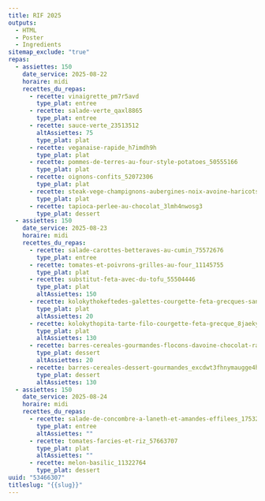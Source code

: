 ```yaml
---
title: RIF 2025
outputs:
  - HTML
  - Poster
  - Ingredients
sitemap_exclude: "true"
repas:
  - assiettes: 150
    date_service: 2025-08-22
    horaire: midi
    recettes_du_repas:
      - recette: vinaigrette_pm7r5avd
        type_plat: entree
      - recette: salade-verte_qaxl8865
        type_plat: entree
      - recette: sauce-verte_23513512
        altAssiettes: 75
        type_plat: plat
      - recette: veganaise-rapide_h7imdh9h
        type_plat: plat
      - recette: pommes-de-terres-au-four-style-potatoes_50555166
        type_plat: plat
      - recette: oignons-confits_52072306
        type_plat: plat
      - recette: steak-vege-champignons-aubergines-noix-avoine-haricots-rouges-version-amelioree_bwr2rkex
        type_plat: plat
      - recette: tapioca-perlee-au-chocolat_3lmh4nwosg3
        type_plat: dessert
  - assiettes: 150
    date_service: 2025-08-23
    horaire: midi
    recettes_du_repas:
      - recette: salade-carottes-betteraves-au-cumin_75572676
        type_plat: entree
      - recette: tomates-et-poivrons-grilles-au-four_11145755
        type_plat: plat
      - recette: substitut-feta-avec-du-tofu_55504446
        type_plat: plat
        altAssiettes: 150
      - recette: kolokythokeftedes-galettes-courgette-feta-grecques-sans-gluten-avec-sauce-blanche_qn64cuz7jv
        type_plat: plat
        altAssiettes: 20
      - recette: kolokythopita-tarte-filo-courgette-feta-grecque_8jaekytp-ugpt05g-jwgjuqa-xseqspbol9g
        type_plat: plat
        altAssiettes: 130
      - recette: barres-cereales-gourmandes-flocons-davoine-chocolat-raisin-sec-sans-gluten_q1eozsxah1hwo7bnjp-huaaue2nr6dkbh2-t
        type_plat: dessert
        altAssiettes: 20
      - recette: barres-cereales-dessert-gourmandes_excdwt3fhnymaugge4hzbravklsbmguv_j82
        type_plat: dessert
        altAssiettes: 130
  - assiettes: 150
    date_service: 2025-08-24
    horaire: midi
    recettes_du_repas:
      - recette: salade-de-concombre-a-laneth-et-amandes-effilees_17532461
        type_plat: entree
        altAssiettes: ""
      - recette: tomates-farcies-et-riz_57663707
        type_plat: plat
        altAssiettes: ""
      - recette: melon-basilic_11322764
        type_plat: dessert
uuid: "53466307"
titleslug: "{{slug}}"
---
```

